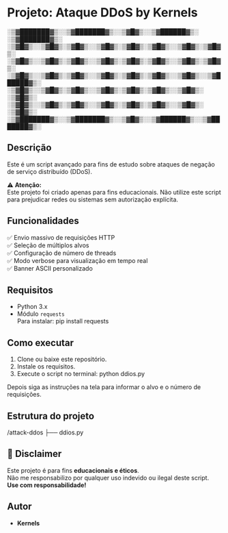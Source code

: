 # Projeto: Ataque DDoS by Kernels

░▒▓███████▓▒░░▒▓███████▓▒░░▒▓█▓▒░░▒▓██████▓▒░ ░▒▓███████▓▒░
░▒▓█▓▒░░▒▓█▓▒░▒▓█▓▒░░▒▓█▓▒░▒▓█▓▒░▒▓█▓▒░░▒▓█▓▒░▒▓█▓▒░
░▒▓█▓▒░░▒▓█▓▒░▒▓█▓▒░░▒▓█▓▒░▒▓█▓▒░▒▓█▓▒░░▒▓█▓▒░▒▓█▓▒░
░▒▓█▓▒░░▒▓█▓▒░▒▓█▓▒░░▒▓█▓▒░▒▓█▓▒░▒▓█▓▒░░▒▓█▓▒░░▒▓██████▓▒░
░▒▓█▓▒░░▒▓█▓▒░▒▓█▓▒░░▒▓█▓▒░▒▓█▓▒░▒▓█▓▒░░▒▓█▓▒░ ░▒▓█▓▒░
░▒▓█▓▒░░▒▓█▓▒░▒▓█▓▒░░▒▓█▓▒░▒▓█▓▒░▒▓█▓▒░░▒▓█▓▒░ ░▒▓█▓▒░
░▒▓███████▓▒░░▒▓███████▓▒░░▒▓█▓▒░░▒▓██████▓▒░░▒▓███████▓▒░


## Descrição

Este é um script avançado para fins de estudo sobre ataques de negação de serviço distribuído (DDoS).

⚠️ **Atenção:**  
Este projeto foi criado apenas para fins educacionais. Não utilize este script para prejudicar redes ou sistemas sem autorização explícita.

## Funcionalidades

✅ Envio massivo de requisições HTTP  
✅ Seleção de múltiplos alvos  
✅ Configuração de número de threads  
✅ Modo verbose para visualização em tempo real  
✅ Banner ASCII personalizado

## Requisitos

- Python 3.x
- Módulo `requests`  
  Para instalar:
pip install requests


## Como executar

1. Clone ou baixe este repositório.
2. Instale os requisitos.
3. Execute o script no terminal:
python ddios.py

Depois siga as instruções na tela para informar o alvo e o número de requisições.

## Estrutura do projeto

/attack-ddos
├── ddios.py

## 🚨 Disclaimer

Este projeto é para fins **educacionais e éticos**.  
Não me responsabilizo por qualquer uso indevido ou ilegal deste script.  
**Use com responsabilidade!**

## Autor

- **Kernels**  
